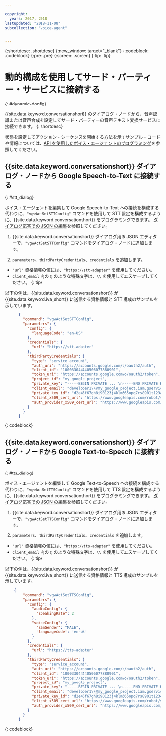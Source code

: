 ```yaml
---

copyright:
  years: 2017, 2018
lastupdated: "2018-11-08"
subcollection: "voice-agent"


---
```


{:shortdesc: .shortdesc}
{:new_window: target="_blank"}
{:codeblock: .codeblock}
{:pre: .pre}
{:screen: .screen}
{:tip: .tip}


# 動的構成を使用してサード・パーティー・サービスに接続する
{: #dynamic-donfig}

{{site.data.keyword.conversationshort}} のダイアログ・ノードから、音声認識または音声合成を設定してサード・パーティーの音声テキスト変換サービスに接続できます。
{: shortdesc}

状態を設定してアクション・シーケンスを開始する方法を示すサンプル・コードや情報については、[API を使用したボイス・エージェントのプログラミング](/docs/services/voice-agent?topic=voice-agent-api)を参照してください。

## {{site.data.keyword.conversationshort}} ダイアログ・ノードから Google Speech-to-Text に接続する
{: #stt_dialog}

ボイス・エージェントを編集して Google Speech-to-Text への接続を構成する代わりに、`"vgwActSetSTTConfig"` コマンドを使用して STT 設定を構成するように、{{site.data.keyword.conversationshort}} をプログラミングできます。 [ダイアログ応答での JSON の編集](/docs/services/voice-agent?topic=voice-agent-api#json-editor)を参照してください。

1. {{site.data.keyword.conversationshort}} ダイアログ用の JSON エディターで、`"vgwActSetSTTConfig"` コマンドをダイアログ・ノードに追加します。

1. `parameters`、`thirdPartyCredentials`、`credentials` を追加します。

  * `"url"` 資格情報の値には、`"https://stt-adapter"` を使用してください。
  * `client_email` 内の `@` のような特殊文字は、`\\` を使用してエスケープしてください。
  {: tip}

  以下の例は、{{site.data.keyword.conversationshort}} が {{site.data.keyword.iva_short}} に送信する資格情報と STT 構成のサンプルを示しています。

  ```json
        {
          "command": "vgwActSetSTTConfig",
          "parameters": {
            "config": {
              "languageCode": "en-US"
            },
            "credentials": {
              "url": "https://stt-adapter"
            },
            "thirdPartyCredentials": {
              "type": "service_account",
              "auth_uri": "https://accounts.google.com/o/oauth2/auth",
              "client_id": "100033044440506077880901",
              "token_uri": "https://accounts.google.com/o/oauth2/token",
              "project_id": "my_google_project",
              "private_key": "-----BEGIN PRIVATE ... \n-----END PRIVATE KEY-----\n",
              "client_email": "developer1\\@my_google_project.iam.gserviceaccount.com",
              "private_key_id": "d2e45f67gh8i90123j4klm565opq7rs8901t1234",
              "client_x509_cert_url": "https://www.googleapis.com/robot/v1/metadata/x509/developer1@my_google_project.iam.gserviceaccount.com",
              "auth_provider_x509_cert_url": "https://www.googleapis.com/oauth2/v1/certs"
            }
          }
        }
  ```
  {: codeblock}


## {{site.data.keyword.conversationshort}} ダイアログ・ノードから Google Text-to-Speech に接続する
{: #tts_dialog}

ボイス・エージェントを編集して Google Text-to-Speech への接続を構成する代わりに、`"vgwActSetTTSConfig"` コマンドを使用して TTS 設定を構成するように、{{site.data.keyword.conversationshort}} をプログラミングできます。 [ダイアログ応答での JSON の編集](/docs/services/voice-agent?topic=voice-agent-api#json-editor)を参照してください。

1. {{site.data.keyword.conversationshort}} ダイアログ用の JSON エディターで、`"vgwActSetTTSConfig"` コマンドをダイアログ・ノードに追加します。

1. `parameters`、`thirdPartyCredentials`、`credentials` を追加します。

  * `"url"` 資格情報の値には、`"https://tts-adapter"` を使用してください。
  * `client_email` 内の `@` のような特殊文字は、`\\` を使用してエスケープしてください。
  {: tip}

  以下の例は、{{site.data.keyword.conversationshort}} が {{site.data.keyword.iva_short}} に送信する資格情報と TTS 構成のサンプルを示しています。

  ```json
      {
          "command": "vgwActSetTTSConfig",
          "parameters": {
            "config": {
              "audioConfig": {
                "speakingRate": 2
              },
              "voiceConfig": {
                "ssmGender": "MALE",
                "languageCode": "en-US"
              }
            },
            "credentials": {
              "url": "https://tts-adapter"
            },
            "thirdPartyCredentials": {
              "type": "service_account",
              "auth_uri": "https://accounts.google.com/o/oauth2/auth",
              "client_id": "100033044440506077880901",
              "token_uri": "https://accounts.google.com/o/oauth2/token",
              "project_id": "my_google_project",
              "private_key": "-----BEGIN PRIVATE ... \n-----END PRIVATE KEY-----\n",
              "client_email": "developer1\\@my_google_project.iam.gserviceaccount.com",
              "private_key_id": "d2e45f67gh8i90123j4klm565opq7rs8901t1234",
              "client_x509_cert_url": "https://www.googleapis.com/robot/v1/metadata/x509/developer1@my_google_project.iam.gserviceaccount.com",
              "auth_provider_x509_cert_url": "https://www.googleapis.com/oauth2/v1/certs"
            }
          }
        }
  ```
  {: codeblock}
